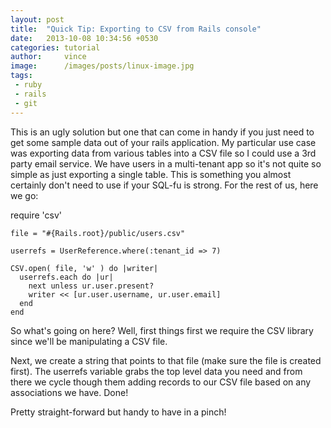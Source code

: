 ```yaml
---
layout: post
title:  "Quick Tip: Exporting to CSV from Rails console"
date:   2013-10-08 10:34:56 +0530
categories: tutorial
author:     vince
image:      /images/posts/linux-image.jpg
tags:
 - ruby
 - rails
 - git
---
```


This is an ugly solution but one that can come in handy if you just need to get some sample data out of your rails application. My particular use case was exporting data from various tables into a CSV file so I could use a 3rd party email service. We have users in a multi-tenant app so it's not quite so simple as just exporting a single table. This is something you almost certainly don't need to use if your SQL-fu is strong. For the rest of us, here we go:

require 'csv'

    file = "#{Rails.root}/public/users.csv"

    userrefs = UserReference.where(:tenant_id => 7)

    CSV.open( file, 'w' ) do |writer|
      userrefs.each do |ur|
        next unless ur.user.present?
        writer << [ur.user.username, ur.user.email]
      end
    end

So what's going on here? Well, first things first we require the CSV library since we'll be manipulating a CSV file.

Next, we create a string that points to that file (make sure the file is created first). The userrefs variable grabs the top level data you need and from there we cycle though them adding records to our CSV file based on any associations we have. Done!

Pretty straight-forward but handy to have in a pinch!
